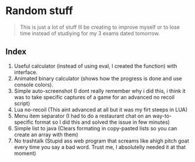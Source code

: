# Random stuff
> This is just a lot of stuff Ill be creating to improve myself or to lose time instead of studiying for my 3 exams dated tomorrow.

## Index
1. Useful calculator (instead of using eval, I created the function) with interface.
2. Animated binary calculator (shows how the progress is done and use console colors).
3. Simple auto-screenshot (I dont really remember why i did this, i think it was to take specific captures of a game for an advanced no recoil script)
4. Lua no-recoil (This aint advanced at all but it was my firt steeps in LUA)
5. Menu item separator (I had to do a restaurant chat on an way-to-specific format so I did this and solved the issue in few minutes)
6. Simple list to java (Clears formating in copy-pasted lists so you can create an array with them)
7. No trashtalk (Stupid ass web program that screams like ahigh pitch goat every time you say a bad word. Trust me, I absolutelly needed it at that moment)
